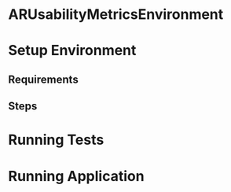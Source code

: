 # ARUsabilityMetricsEnvironment

# Setup Environment
## Requirements
## Steps

# Running Tests

# Running Application

